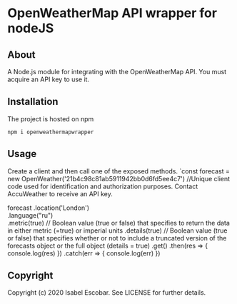 # OpenWeatherMap API wrapper for nodeJS

## About
A Node.js module for integrating with the OpenWeatherMap API. You must acquire an API key to use it.
## Installation
The project is hosted on npm

`npm i openweathermapwrapper`

## Usage
Create a client and then call one of the exposed methods. 
`const forecast = new OpenWeather('21b4c98c81ab5911942bb0d6fd5ee4c7') //Unique client code used for identification and authorization purposes. Contact AccuWeather to receive an API key.
  
forecast
				.location('London')		
				.language("ru")			
				.metric(true)					// Boolean value (true or false) that specifies to return the data in either metric (=true) or imperial units 
				.details(true)					// Boolean value (true or false) that specifies whether or not to include a truncated version of the forecasts object or the full object (details = true)
				.get()
				.then(res => {
					console.log(res)
				})
				.catch(err => {
					console.log(err)
				})`
`

## Copyright
Copyright (c) 2020 Isabel Escobar. See LICENSE for further details.
